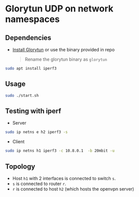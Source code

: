 # Glorytun UDP on network namespaces

## Dependencies

- [Install Glorytun](https://github.com/angt/glorytun/wiki/Installation#linux) or use the binary provided in repo

    > Rename the glorytun binary as `glorytun`

```bash
sudo apt install iperf3
```

## Usage

```bash
sudo ./start.sh
```

## Testing with iperf

- Server
```bash
sudo ip netns e h2 iperf3 -s
```

- Client
```bash
sudo ip netns h1 iperf3 -c 10.8.0.1  -b 20mbit -u
```


## Topology

- Host `h1` with 2 interfaces is connected to switch `s`.
- `s` is connected to router `r`.
- `r` is connected to host `h2` (which hosts the openvpn server)
 
